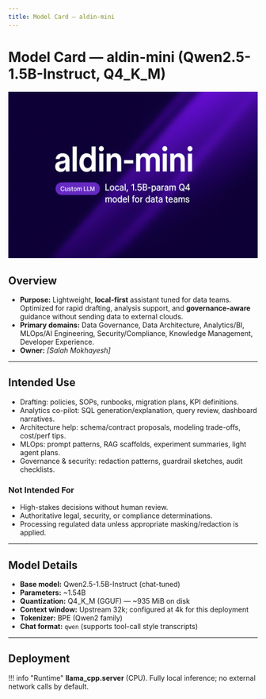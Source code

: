 ```yaml
---
title: Model Card — aldin-mini
---
```


# Model Card — **aldin-mini** (Qwen2.5-1.5B-Instruct, Q4_K_M)

![aldin-mini](../_assets/LLM-aldin-mini.png)

## Overview
- **Purpose:** Lightweight, **local-first** assistant tuned for data teams. Optimized for rapid drafting, analysis support, and **governance-aware** guidance without sending data to external clouds.  
- **Primary domains:** Data Governance, Data Architecture, Analytics/BI, MLOps/AI Engineering, Security/Compliance, Knowledge Management, Developer Experience.  
- **Owner:** *[Salah Mokhayesh]*  


---

## Intended Use
- Drafting: policies, SOPs, runbooks, migration plans, KPI definitions.  
- Analytics co-pilot: SQL generation/explanation, query review, dashboard narratives.  
- Architecture help: schema/contract proposals, modeling trade-offs, cost/perf tips.  
- MLOps: prompt patterns, RAG scaffolds, experiment summaries, light agent plans.  
- Governance & security: redaction patterns, guardrail sketches, audit checklists.

### Not Intended For
- High-stakes decisions without human review.  
- Authoritative legal, security, or compliance determinations.  
- Processing regulated data unless appropriate masking/redaction is applied.

---

## Model Details
- **Base model:** Qwen2.5-1.5B-Instruct (chat-tuned)  
- **Parameters:** ~1.54B  
- **Quantization:** Q4_K_M (GGUF) — ~935 MiB on disk  
- **Context window:** Upstream 32k; configured at 4k for this deployment  
- **Tokenizer:** BPE (Qwen2 family)  
- **Chat format:** `qwen` (supports tool-call style transcripts)

---

## Deployment

!!! info "Runtime"
    **llama_cpp.server** (CPU). Fully local inference; no external network calls by default.


